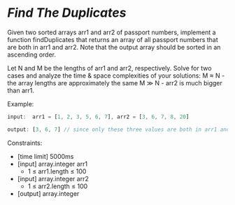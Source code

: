 # *Find The Duplicates*

Given two sorted arrays arr1 and arr2 of passport numbers,
 implement a function findDuplicates that returns an array of all
passport numbers that are both in arr1 and arr2. Note that the output
array should be sorted in an ascending order.

Let N and M be the lengths of arr1 and arr2, respectively.
 Solve for two cases and analyze the time & space complexities of
your solutions: M ≈ N - the array lengths are approximately the same M ≫
 N - arr2 is much bigger than arr1.

Example:

```js
input:  arr1 = [1, 2, 3, 5, 6, 7], arr2 = [3, 6, 7, 8, 20]

output: [3, 6, 7] // since only these three values are both in arr1 and arr2
```

Constraints:

* [time limit] 5000ms
* [input] array.integer arr1
  * 1 ≤ arr1.length ≤ 100
* [input] array.integer arr2
  * 1 ≤ arr2.length ≤ 100
* [output] array.integer

